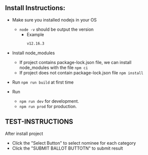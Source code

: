 ## Install Instructions:
* Make sure you installed nodejs in your OS
  * `node -v` should be output the version
    - Example
      ```bash
      v12.16.3
      ```
* Install node_modules
  * If project contains package-lock.json file, we can install node_modules with the file
    `npm ci`
  * If project does not contain package-lock.json file
    `npm install`
* Run `npm run build` at first time 

* Run
  * `npm run dev` for development.
  * `npm run prod` for production.

## TEST-INSTRUCTIONS
After install project
* Click the "Select Button" to select nominee for each category
* Click the "SUBMIT BALLOT BUTTOTN" to submit result
